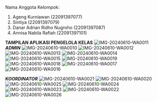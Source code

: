 Nama Anggota Kelompok:
1. Ageng Kurniawan (22091397077) 
2. Sintiya (22091397079) 
3. Danar Adrian Ridho Nugroho (22091397087) 
4. Annisa Nabila Rafiah (22091397101)

**TAMPILAN APLIKASI PENGELOLA KELAS**
![IMG-20240610-WA0011](https://github.com/sintiyaaa73/Aplikasi-Pengelola-Kelas/assets/124550908/4aa516c1-da8e-4e90-a938-1e8103ec9f05)
***ADMIN***
![IMG-20240610-WA0010](https://github.com/sintiyaaa73/Aplikasi-Pengelola-Kelas/assets/124550908/e0e94664-9ad3-4682-8905-96a648823f0f)
![IMG-20240610-WA0012](https://github.com/sintiyaaa73/Aplikasi-Pengelola-Kelas/assets/124550908/f16ff8de-8e53-408d-87d7-da85c4fadc9d)
![IMG-20240610-WA0013](https://github.com/sintiyaaa73/Aplikasi-Pengelola-Kelas/assets/124550908/3225a620-74e4-49be-91b1-78cb8ebae779)
![IMG-20240610-WA0014](https://github.com/sintiyaaa73/Aplikasi-Pengelola-Kelas/assets/124550908/85985026-703a-425c-9404-d56daf41c131)
![IMG-20240610-WA0015](https://github.com/sintiyaaa73/Aplikasi-Pengelola-Kelas/assets/124550908/602ba84e-3460-4f94-986f-a230d560e2a8)
![IMG-20240610-WA0019](https://github.com/sintiyaaa73/Aplikasi-Pengelola-Kelas/assets/124550908/c430ffac-1477-44e5-b975-3bd62660ed24)
![IMG-20240610-WA0018](https://github.com/sintiyaaa73/Aplikasi-Pengelola-Kelas/assets/124550908/f95c5b19-3d14-47dd-b13e-2d471d6f3e7e)
![IMG-20240610-WA0017](https://github.com/sintiyaaa73/Aplikasi-Pengelola-Kelas/assets/124550908/af3847f5-f50d-45cc-bddd-ae035af3ceb5)
![IMG-20240610-WA0016](https://github.com/sintiyaaa73/Aplikasi-Pengelola-Kelas/assets/124550908/3a31c824-30d9-4bc8-8eb1-01aeae37db86)



***KOORDINATOR***
![IMG-20240610-WA0021](https://github.com/sintiyaaa73/Aplikasi-Pengelola-Kelas/assets/124550908/1bb83d23-ded0-4a72-8698-bc3f1ab81b94)
![IMG-20240610-WA0020](https://github.com/sintiyaaa73/Aplikasi-Pengelola-Kelas/assets/124550908/216ec4fc-bdd5-48d1-a801-c1a651112de4)
![IMG-20240610-WA0025](https://github.com/sintiyaaa73/Aplikasi-Pengelola-Kelas/assets/124550908/a35def18-604c-4adb-af9b-311a7803b7e0)
![IMG-20240610-WA0024](https://github.com/sintiyaaa73/Aplikasi-Pengelola-Kelas/assets/124550908/83a9cbfd-c9f7-4442-b266-f10b90c5a823)
![IMG-20240610-WA0023](https://github.com/sintiyaaa73/Aplikasi-Pengelola-Kelas/assets/124550908/20b17693-ab09-4ec6-8eb1-1d71d9702d72)
![IMG-20240610-WA0022](https://github.com/sintiyaaa73/Aplikasi-Pengelola-Kelas/assets/124550908/5b4fc2cc-be7e-4b55-9602-7a32688dbdb2)
![IMG-20240610-WA0026](https://github.com/sintiyaaa73/Aplikasi-Pengelola-Kelas/assets/124550908/63482015-486d-46d3-9552-479174e2325e)



